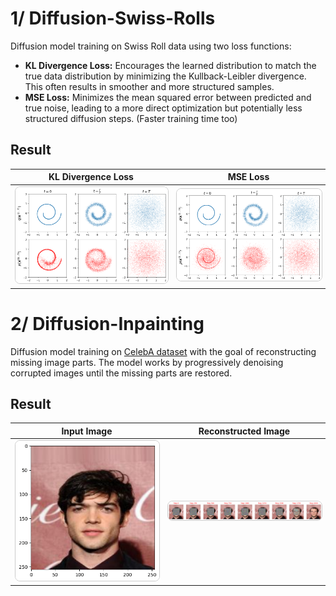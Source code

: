 # 1/ Diffusion-Swiss-Rolls

Diffusion model training on Swiss Roll data using two loss functions:
- **KL Divergence Loss:** Encourages the learned distribution to match the true data distribution by minimizing the Kullback-Leibler divergence. This often results in smoother and more structured samples.  
- **MSE Loss:** Minimizes the mean squared error between predicted and true noise, leading to a more direct optimization but potentially less structured diffusion steps. (Faster training time too)  
## Result
| KL Divergence Loss                                                               | MSE Loss                                                                        |
|------------------------------------------------------------------------------------|---------------------------------------------------------------------------------------------|
| <img src="swiss_roll_diffuser/figs/training_epoch_295000.png" alt="KL Divergence Loss" width="300" style="border:1px solid #ccc; border-radius:8px;" /> | <img src="swiss_roll_diffuser/figs_noise/training_epoch_295000.png" alt="MSE Loss" width="300" style="border:1px solid #ccc; border-radius:8px;" /> |

# 2/ Diffusion-Inpainting

Diffusion model training on [CelebA dataset](https://mmlab.ie.cuhk.edu.hk/projects/CelebA.html) with the goal of reconstructing missing image parts. The model works by progressively denoising corrupted images until the missing parts are restored.

## Result
| Input Image                                                               | Reconstructed Image                                                                        |
|----------------------------------------------------------------------------------|---------------------------------------------------------------------------------------------|
| <img src="inpainting_diffuser/input_image.png" alt="Center Corruption" width="300" style="border:1px solid #ccc; border-radius:8px;" /> | <img src="inpainting_diffuser/result.png" alt="Random Corruption" width="300" style="border:1px solid #ccc; border-radius:8px;" /> |
